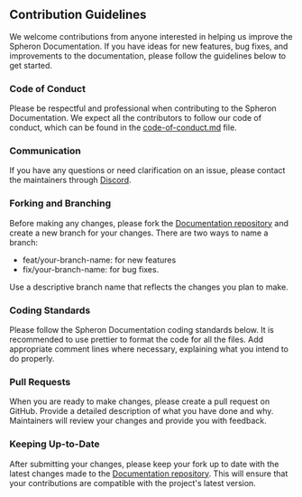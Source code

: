 ## Contribution Guidelines

We welcome contributions from anyone interested in helping us improve the Spheron Documentation. If you have ideas for new features, bug fixes, and improvements to the documentation, please follow the guidelines below to get started.

### Code of Conduct
Please be respectful and professional when contributing to the Spheron Documentation. We expect all the contributors to follow our code of conduct, which can be found in the [code-of-conduct.md](https://github.com/spheronFdn/docs/blob/main/.github/code-of-conduct.md) file.

### Communication
If you have any questions or need clarification on an issue, please contact the maintainers through [Discord](https://discord.com/invite/ahxuCtm).

### Forking and Branching
Before making any changes, please fork the [Documentation repository](https://github.com/spheronFdn/docs) and create a new branch for your changes. There are two ways to name a branch: 
- feat/your-branch-name: for new features 
- fix/your-branch-name: for bug fixes.

Use a descriptive branch name that reflects the changes you plan to make.

### Coding Standards
Please follow the Spheron Documentation coding standards below. It is recommended to use prettier to format the code for all the files. Add appropriate comment lines where necessary, explaining what you intend to do properly.

### Pull Requests
When you are ready to make changes, please create a pull request on GitHub. Provide a detailed description of what you have done and why. Maintainers will review your changes and provide you with feedback.

### Keeping Up-to-Date
After submitting your changes, please keep your fork up to date with the latest changes made to the [Documentation repository](https://github.com/spheronFdn/docs). This will ensure that your contributions are compatible with the project's latest version.
